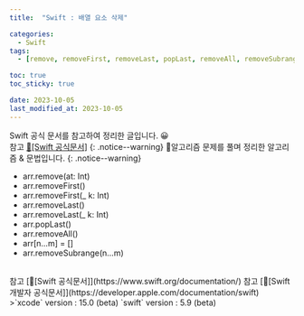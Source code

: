 ```yaml
---
title:  "Swift : 배열 요소 삭제" 

categories:
  - Swift
tags:
  - [remove, removeFirst, removeLast, popLast, removeAll, removeSubrange]

toc: true
toc_sticky: true

date: 2023-10-05
last_modified_at: 2023-10-05
---
```

Swift 공식 문서를 참고하여 정리한 글입니다. 😀    
참고 [🍎[Swift 공식문서]](https://www.swift.org/documentation/)
{: .notice--warning}
🍏알고리즘 문제를 풀며 정리한 알고리즘 & 문법입니다.
{: .notice--warning}

- arr.remove(at: Int)
- arr.removeFirst()
- arr.removeFirst(_ k: Int)
- arr.removeLast()
- arr.removeLast(_ k: Int)
- arr.popLast()
- arr.removeAll()
- arr[n...m] = []
- arr.removeSubrange(n...m)

<br>
참고 [🍎[Swift 공식문서]](https://www.swift.org/documentation/)   
참고 [🍎[Swift 개발자 공식문서]](https://developer.apple.com/documentation/swift)
<br>
>`xcode` version : 15.0 (beta)   
`swift` version : 5.9 (beta)